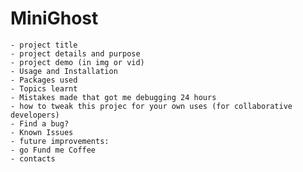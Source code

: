 # MiniGhost
    - project title
    - project details and purpose
    - project demo (in img or vid)
    - Usage and Installation
    - Packages used
    - Topics learnt
    - Mistakes made that got me debugging 24 hours
    - how to tweak this projec for your own uses (for collaborative developers)
    - Find a bug?
    - Known Issues
    - future improvements:
    - go Fund me Coffee
    - contacts
